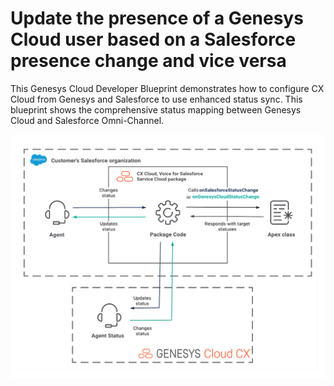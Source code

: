 # Update the presence of a Genesys Cloud user based on a Salesforce presence change and vice versa

This Genesys Cloud Developer Blueprint demonstrates how to configure CX Cloud from Genesys and Salesforce to use enhanced status sync. This blueprint shows the comprehensive status mapping between Genesys Cloud and Salesforce Omni-Channel.

![Workflow for enhanced status sync with the CX Cloud, Voice for Salesforce Service Cloud package](/blueprint/images/status-sync-salesforce.png "Workflow for enhanced status sync with the CX Cloud, Voice for Salesforce Service Cloud package")